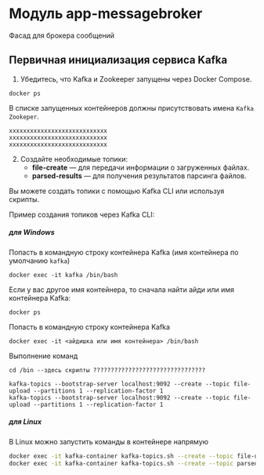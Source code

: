 # Модуль app-messagebroker

Фасад для брокера сообщений

## Первичная инициализация сервиса Kafka

1. Убедитесь, что Kafka и Zookeeper запущены через Docker Compose.

```shell
docker ps
```

В списке запущенных контейнеров должны присутствовать имена `Kafka` `Zookeper`.

```
xxxxxxxxxxxxxxxxxxxxxxxxxxxx
xxxxxxxxxxxxxxxxxxxxxxxxxxxx
xxxxxxxxxxxxxxxxxxxxxxxxxxxx
```

2. Создайте необходимые топики:
    - **file-create** — для передачи информации о загруженных файлах.
    - **parsed-results** — для получения результатов парсинга файлов.

Вы можете создать топики с помощью Kafka CLI или используя скрипты.

Пример создания топиков через Kafka CLI:

##### для Windows

Попасть в командную строку контейнера Kafka (имя контейнера по умолчанию `kafka`)

```
docker exec -it kafka /bin/bash
```

Если у вас другое имя контейнера, то сначала найти айди или имя контейнера Kafka:

```
docker ps 
```

Попасть в командную строку контейнера Kafka

```
docker exec -it <айдишка или имя контейнера> /bin/bash
```

Выполнение команд

```
cd /bin --здесь скрипты ????????????????????????????????
```

```
kafka-topics --bootstrap-server localhost:9092 --create --topic file-upload --partitions 1 --replication-factor 1
kafka-topics --bootstrap-server localhost:9092 --create --topic file-upload --partitions 1 --replication-factor 1
```

##### для Linux

В Linux можно запустить команды в контейнере напрямую

```bash
docker exec -it kafka-container kafka-topics.sh --create --topic file-upload --bootstrap-server localhost:9092
docker exec -it kafka-container kafka-topics.sh --create --topic parsed-results --bootstrap-server localhost:9092
```
